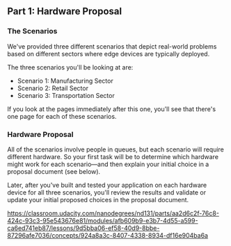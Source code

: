## Part 1: Hardware Proposal



### The Scenarios

We've provided three different scenarios that depict real-world problems based on different sectors where edge devices are typically deployed.

The three scenarios you'll be looking at are:

- Scenario 1: Manufacturing Sector
- Scenario 2: Retail Sector
- Scenario 3: Transportation Sector

If you look at the pages immediately after this one, you'll see that there's one page for each of these scenarios.

### Hardware Proposal

All of the scenarios involve people in queues, but each scenario will require different hardware. So your first task will be to determine which hardware might work for each scenario—and then explain your initial choice in a proposal document (see below).

Later, after you've built and tested your application on each hardware device for all three scenarios, you'll review the results and validate or update your initial proposed choices in the proposal document.



https://classroom.udacity.com/nanodegrees/nd131/parts/aa2d6c2f-76c8-424c-93c3-95e543676e81/modules/afb609b9-e3b7-4d55-a599-ca6ed741eb87/lessons/9d5bba06-ef58-40d9-8bbe-87296afe7036/concepts/924a8a3c-8407-4338-8934-df16e904ba6a